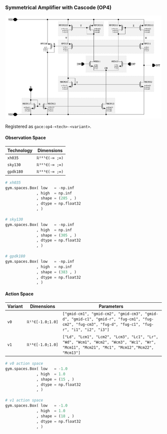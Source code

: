 ### Symmetrical Amplifier with Cascode (OP4)

![op4](https://raw.githubusercontent.com/matthschw/ace/main/figures/op4.png)

Registered as `gace:op4-<tech>-<variant>`.

#### Observation Space

| Technology | Dimensions     |
|------------|----------------|
| `xh035`    | `ℝ²⁸⁵∈(-∞ ;∞)` |
| `sky130`   | `ℝ³⁰⁵∈(-∞ ;∞)` |
| `gpdk180`  | `ℝ³⁸³∈(-∞ ;∞)` |

```python
# xh035
gym.spaces.Box( low   = -np.inf
              , high  = np.inf
              , shape = (285 , )
              , dtype = np.float32
              , )

# sky130
gym.spaces.Box( low   = -np.inf
              , high  = np.inf
              , shape = (305 , )
              , dtype = np.float32
              , )

# gpdk180
gym.spaces.Box( low   = -np.inf
              , high  = np.inf
              , shape = (383 , )
              , dtype = np.float32
              , )
```

#### Action Space

| Variant | Dimensions       | Parameters                                                                                                                                           |
|---------|------------------|------------------------------------------------------------------------------------------------------------------------------------------------------|
| `v0`    | `ℝ¹⁵∈[-1.0;1.0]` | `["gmid-cm1", "gmid-cm2", "gmid-cm3", "gmid-d", "gmid-c1", "gmid-r", "fug-cm1", "fug-cm2", "fug-cm3", "fug-d", "fug-c1", "fug-r", "i1", "i2", "i3"]` |
| `v1`    | `ℝ¹⁸∈[-1.0;1.0]` | `["Ld", "Lcm1", "Lcm2", "Lcm3", "Lc1", "Lr", "Wd", "Wcm1", "Wcm2", "Wcm3", "Wc1", "Wr", "Mcm11", "Mcm21", "Mc1", "Mcm12","Mcm22", "Mcm13"]`          |

```python
# v0 action space
gym.spaces.Box( low   = -1.0
              , high  = 1.0
              , shape = (15 , )
              , dtype = np.float32
              , )

# v1 action space
gym.spaces.Box( low   = -1.0
              , high  = 1.0
              , shape = (18 , )
              , dtype = np.float32
              , )
```

